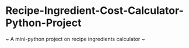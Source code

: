 # Recipe-Ingredient-Cost-Calculator-Python-Project
~ A mini-python project on recipe ingredients calculator ~
